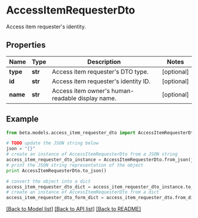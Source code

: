 # AccessItemRequesterDto

Access item requester's identity.

## Properties
Name | Type | Description | Notes
------------ | ------------- | ------------- | -------------
**type** | **str** | Access item requester&#39;s DTO type. | [optional] 
**id** | **str** | Access item requester&#39;s identity ID. | [optional] 
**name** | **str** | Access item owner&#39;s human-readable display name. | [optional] 

## Example

```python
from beta.models.access_item_requester_dto import AccessItemRequesterDto

# TODO update the JSON string below
json = "{}"
# create an instance of AccessItemRequesterDto from a JSON string
access_item_requester_dto_instance = AccessItemRequesterDto.from_json(json)
# print the JSON string representation of the object
print AccessItemRequesterDto.to_json()

# convert the object into a dict
access_item_requester_dto_dict = access_item_requester_dto_instance.to_dict()
# create an instance of AccessItemRequesterDto from a dict
access_item_requester_dto_form_dict = access_item_requester_dto.from_dict(access_item_requester_dto_dict)
```
[[Back to Model list]](../README.md#documentation-for-models) [[Back to API list]](../README.md#documentation-for-api-endpoints) [[Back to README]](../README.md)


